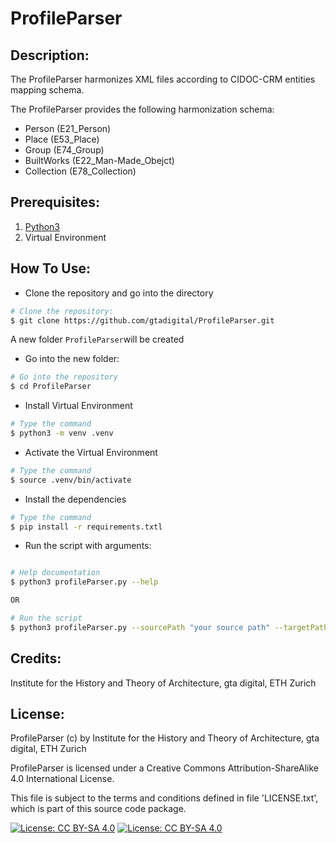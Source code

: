 # ProfileParser

## Description:

The ProfileParser harmonizes XML files according to CIDOC-CRM entities mapping schema. 

The ProfileParser provides the following harmonization schema:

* Person (E21_Person)
* Place (E53_Place)
* Group (E74_Group)
* BuiltWorks (E22_Man-Made_Obejct)
* Collection (E78_Collection)

## Prerequisites:

1. [Python3](https://www.python.org/download/releases/3.0/)
2. Virtual Environment

## How To Use:

* Clone the repository and go into the directory

```bash
# Clone the repository:
$ git clone https://github.com/gtadigital/ProfileParser.git
```
 A new folder ```ProfileParser```will be created

* Go into the new folder:

```bash
# Go into the repository
$ cd ProfileParser
```
* Install Virtual Environment

```bash
# Type the command 
$ python3 -m venv .venv
```
* Activate the Virtual Environment

```bash
# Type the command
$ source .venv/bin/activate
```

* Install the dependencies

```bash
# Type the command
$ pip install -r requirements.txtl
```
   
* Run the script with arguments:

```bash

# Help documentation
$ python3 profileParser.py --help

OR

# Run the script
$ python3 profileParser.py --sourcePath "your source path" --targetPath "your target path" --xslt "xslt folder"
```


## Credits:

Institute for the History and Theory of Architecture, gta digital, ETH Zurich


## License:

ProfileParser (c) by Institute for the History and Theory of Architecture, gta digital, ETH Zurich

ProfileParser is licensed under a
Creative Commons Attribution-ShareAlike 4.0 International License.

This file is subject to the terms and conditions defined in file 'LICENSE.txt', which is part of this source code package.

[![License: CC BY-SA 4.0](https://licensebuttons.net/l/by-sa/4.0/80x15.png)](https://creativecommons.org/licenses/by-sa/4.0/) [![License: CC BY-SA 4.0](https://img.shields.io/badge/License-CC%20BY--SA%204.0-lightgrey.svg)](https://creativecommons.org/licenses/by-sa/4.0/)
